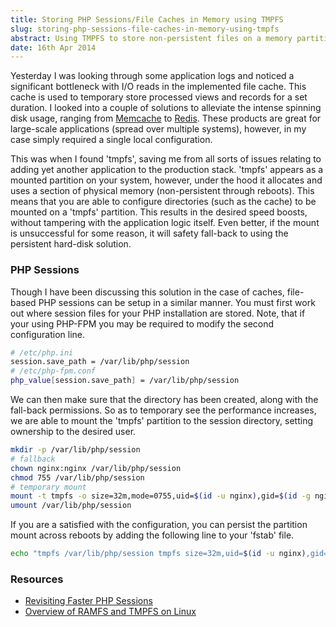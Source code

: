 ```yaml
---
title: Storing PHP Sessions/File Caches in Memory using TMPFS
slug: storing-php-sessions-file-caches-in-memory-using-tmpfs
abstract: Using TMPFS to store non-persistent files on a memory partition.
date: 16th Apr 2014
---
```


Yesterday I was looking through some application logs and noticed a significant bottleneck with I/O reads in the implemented file cache.
This cache is used to temporary store processed views and records for a set duration.
I looked into a couple of solutions to alleviate the intense spinning disk usage, ranging from [Memcache](http://memcached.org/) to [Redis](http://redis.io/).
These products are great for large-scale applications (spread over multiple systems), however, in my case simply required a single local configuration.

This was when I found 'tmpfs', saving me from all sorts of issues relating to adding yet another application to the production stack.
'tmpfs' appears as a mounted partition on your system, however, under the hood it allocates and uses a section of physical memory (non-persistent through reboots).
This means that you are able to configure directories (such as the cache) to be mounted on a 'tmpfs' partition.
This results in the desired speed boosts, without tampering with the application logic itself.
Even better, if the mount is unsuccessful for some reason, it will safety fall-back to using the persistent hard-disk solution.

### PHP Sessions

Though I have been discussing this solution in the case of caches, file-based PHP sessions can be setup in a similar manner.
You must first work out where session files for your PHP installation are stored.
Note, that if your using PHP-FPM you may be required to modify the second configuration line.

~~~ .bash
# /etc/php.ini
session.save_path = /var/lib/php/session
# /etc/php-fpm.conf
php_value[session.save_path] = /var/lib/php/session
~~~

We can then make sure that the directory has been created, along with the fall-back permissions.
So as to temporary see the performance increases, we are able to mount the 'tmpfs' partition to the session directory, setting ownership to the desired user.

~~~ .bash
mkdir -p /var/lib/php/session
# fallback
chown nginx:nginx /var/lib/php/session
chmod 755 /var/lib/php/session
# temporary mount
mount -t tmpfs -o size=32m,mode=0755,uid=$(id -u nginx),gid=$(id -g nginx) tmpfs /var/lib/php/session
umount /var/lib/php/session
~~~

If you are a satisfied with the configuration, you can persist the partition mount across reboots by adding the following line to your 'fstab' file.

~~~ .bash
echo "tmpfs /var/lib/php/session tmpfs size=32m,uid=$(id -u nginx),gid=$(id -g nginx),mode=0755 0 0" >> /etc/fstab
~~~

### Resources

- [Revisiting Faster PHP Sessions](http://kvz.io/blog/2011/04/29/faster-php-sessions/)
- [Overview of RAMFS and TMPFS on Linux](http://www.thegeekstuff.com/2008/11/overview-of-ramfs-and-tmpfs-on-linux/)